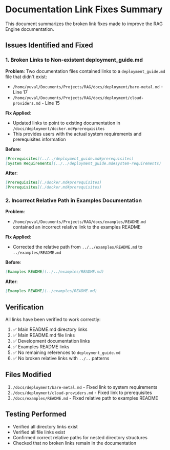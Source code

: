# Documentation Link Fixes Summary

This document summarizes the broken link fixes made to improve the RAG Engine documentation.

## Issues Identified and Fixed

### 1. Broken Links to Non-existent deployment_guide.md

**Problem**: Two documentation files contained links to a `deployment_guide.md` file that didn't exist:
- `/home/yuval/Documents/Projects/RAG/docs/deployment/bare-metal.md` - Line 17
- `/home/yuval/Documents/Projects/RAG/docs/deployment/cloud-providers.md` - Line 15

**Fix Applied**: 
- Updated links to point to existing documentation in `/docs/deployment/docker.md#prerequisites`
- This provides users with the actual system requirements and prerequisites information

**Before**:
```markdown
[Prerequisites](../../deployment_guide.md#prerequisites)
[System Requirements](../../deployment_guide.md#system-requirements)
```

**After**:
```markdown
[Prerequisites](./docker.md#prerequisites)
[Prerequisites](./docker.md#prerequisites)
```

### 2. Incorrect Relative Path in Examples Documentation

**Problem**: 
- `/home/yuval/Documents/Projects/RAG/docs/examples/README.md` contained an incorrect relative link to the examples README

**Fix Applied**:
- Corrected the relative path from `../../examples/README.md` to `../examples/README.md`

**Before**:
```markdown
[Examples README](../../examples/README.md)
```

**After**:
```markdown
[Examples README](../examples/README.md)
```

## Verification

All links have been verified to work correctly:

1. ✅ Main README.md directory links
2. ✅ Main README.md file links  
3. ✅ Development documentation links
4. ✅ Examples README links
5. ✅ No remaining references to `deployment_guide.md`
6. ✅ No broken relative links with `../..` patterns

## Files Modified

1. `/docs/deployment/bare-metal.md` - Fixed link to system requirements
2. `/docs/deployment/cloud-providers.md` - Fixed link to prerequisites
3. `/docs/examples/README.md` - Fixed relative path to examples README

## Testing Performed

- Verified all directory links exist
- Verified all file links exist
- Confirmed correct relative paths for nested directory structures
- Checked that no broken links remain in the documentation